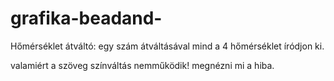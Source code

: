 # grafika-beadand-

Hőmérséklet átváltó:
egy szám átváltásával mind a 4 hőmérséklet íródjon ki.

valamiért a szöveg színváltás nemműködik! megnézni mi a hiba.
